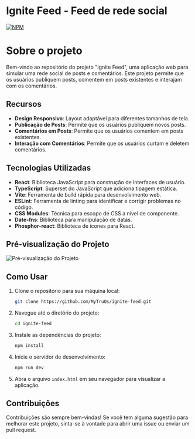 # Ignite Feed - Feed de rede social

[![NPM](https://img.shields.io/npm/l/react)](https://github.com/MyTruQs/ignite-feed/blob/main/LICENSE) 

# Sobre o projeto
Bem-vindo ao repositório do projeto "Ignite Feed", uma aplicação web para simular uma rede social de posts e comentários. Este projeto permite que os usuários publiquem posts, comentem em posts existentes e interajam com os comentários.


## Recursos
- **Design Responsivo**: Layout adaptável para diferentes tamanhos de tela.
- **Publicação de Posts**: Permite que os usuários publiquem novos posts.
- **Comentários em Posts**: Permite que os usuários comentem em posts existentes.
- **Interação com Comentários**: Permite que os usuários curtam e deletem comentários.


## Tecnologias Utilizadas
- **React**: Biblioteca JavaScript para construção de interfaces de usuário.
- **TypeScript**: Superset do JavaScript que adiciona tipagem estática.
- **Vite**: Ferramenta de build rápida para desenvolvimento web.
- **ESLint**: Ferramenta de linting para identificar e corrigir problemas no código.
- **CSS Modules**: Técnica para escopo de CSS a nível de componente.
- **Date-fns**: Biblioteca para manipulação de datas.
- **Phosphor-react**: Biblioteca de ícones para React.


## Pré-visualização do Projeto
![Pré-visualização do Projeto](/src/assets/image.png)

## Como Usar
1. Clone o repositório para sua máquina local:
    ```sh
    git clone https://github.com/MyTruQs/ignite-feed.git
    ```
2. Navegue até o diretório do projeto:
    ```sh
    cd ignite-feed
    ```
3. Instale as dependências do projeto:
    ```sh
    npm install
    ```
4. Inicie o servidor de desenvolvimento:
    ```sh
    npm run dev
    ```
5. Abra o arquivo `index.html` em seu navegador para visualizar a aplicação.

## Contribuições
Contribuições são sempre bem-vindas! Se você tem alguma sugestão para melhorar este projeto, sinta-se à vontade para abrir uma issue ou enviar um pull request.